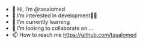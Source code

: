 - 👋 Hi, I’m @tasalomed
- 👀 I’m interested in development✌🏻
- 🌱 I’m currently learning 
- 💞️ I’m looking to collaborate on ...
- 📫 How to reach me https://github.com/tasalomed

<!---
tasalomed/tasalomed is a ✨ special ✨ repository because its `README.md` (this file) appears on your GitHub profile.
You can click the Preview link to take a look at your changes.
--->
